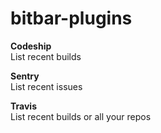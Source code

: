# bitbar-plugins

**Codeship**  
List recent builds

**Sentry**  
List recent issues

**Travis**  
List recent builds or all your repos

